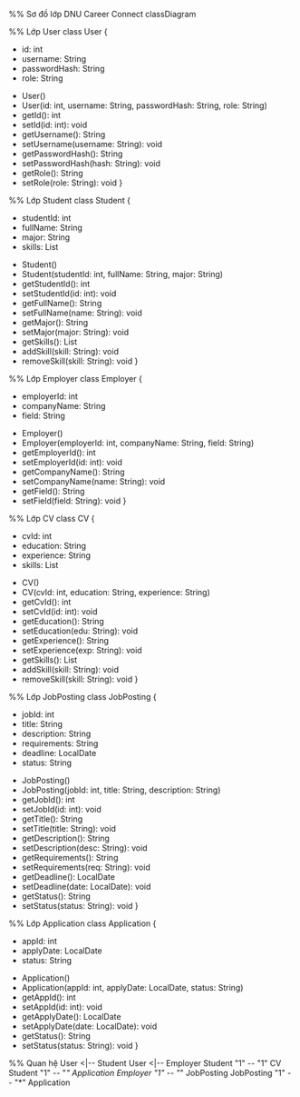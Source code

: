 %% Sơ đồ lớp DNU Career Connect
classDiagram

%% Lớp User
class User {
  - id: int
  - username: String
  - passwordHash: String
  - role: String
  + User()
  + User(id: int, username: String, passwordHash: String, role: String)
  + getId(): int
  + setId(id: int): void
  + getUsername(): String
  + setUsername(username: String): void
  + getPasswordHash(): String
  + setPasswordHash(hash: String): void
  + getRole(): String
  + setRole(role: String): void
}

%% Lớp Student
class Student {
  - studentId: int
  - fullName: String
  - major: String
  - skills: List<String>
  + Student()
  + Student(studentId: int, fullName: String, major: String)
  + getStudentId(): int
  + setStudentId(id: int): void
  + getFullName(): String
  + setFullName(name: String): void
  + getMajor(): String
  + setMajor(major: String): void
  + getSkills(): List<String>
  + addSkill(skill: String): void
  + removeSkill(skill: String): void
}

%% Lớp Employer
class Employer {
  - employerId: int
  - companyName: String
  - field: String
  + Employer()
  + Employer(employerId: int, companyName: String, field: String)
  + getEmployerId(): int
  + setEmployerId(id: int): void
  + getCompanyName(): String
  + setCompanyName(name: String): void
  + getField(): String
  + setField(field: String): void
}

%% Lớp CV
class CV {
  - cvId: int
  - education: String
  - experience: String
  - skills: List<String>
  + CV()
  + CV(cvId: int, education: String, experience: String)
  + getCvId(): int
  + setCvId(id: int): void
  + getEducation(): String
  + setEducation(edu: String): void
  + getExperience(): String
  + setExperience(exp: String): void
  + getSkills(): List<String>
  + addSkill(skill: String): void
  + removeSkill(skill: String): void
}

%% Lớp JobPosting
class JobPosting {
  - jobId: int
  - title: String
  - description: String
  - requirements: String
  - deadline: LocalDate
  - status: String
  + JobPosting()
  + JobPosting(jobId: int, title: String, description: String)
  + getJobId(): int
  + setJobId(id: int): void
  + getTitle(): String
  + setTitle(title: String): void
  + getDescription(): String
  + setDescription(desc: String): void
  + getRequirements(): String
  + setRequirements(req: String): void
  + getDeadline(): LocalDate
  + setDeadline(date: LocalDate): void
  + getStatus(): String
  + setStatus(status: String): void
}

%% Lớp Application
class Application {
  - appId: int
  - applyDate: LocalDate
  - status: String
  + Application()
  + Application(appId: int, applyDate: LocalDate, status: String)
  + getAppId(): int
  + setAppId(id: int): void
  + getApplyDate(): LocalDate
  + setApplyDate(date: LocalDate): void
  + getStatus(): String
  + setStatus(status: String): void
}

%% Quan hệ
User <|-- Student
User <|-- Employer
Student "1" -- "1" CV
Student "1" -- "*" Application
Employer "1" -- "*" JobPosting
JobPosting "1" -- "*" Application